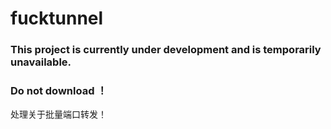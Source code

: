 # fucktunnel

### This project is currently under development and is temporarily unavailable.
### Do not download ！ 

处理关于批量端口转发！
